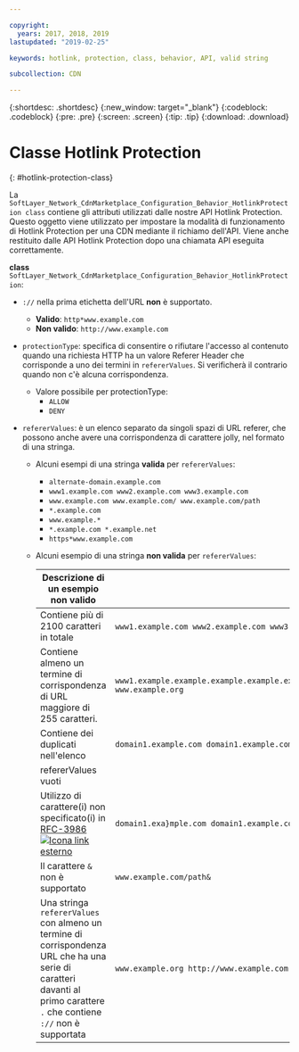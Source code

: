 ```yaml
---

copyright:
  years: 2017, 2018, 2019
lastupdated: "2019-02-25"

keywords: hotlink, protection, class, behavior, API, valid string

subcollection: CDN

---
```


{:shortdesc: .shortdesc}
{:new_window: target="_blank"}
{:codeblock: .codeblock}
{:pre: .pre}
{:screen: .screen}
{:tip: .tip}
{:download: .download}

# Classe Hotlink Protection
{: #hotlink-protection-class}

La `SoftLayer_Network_CdnMarketplace_Configuration_Behavior_HotlinkProtection class` contiene gli attributi utilizzati dalle nostre API Hotlink Protection. Questo oggetto viene utilizzato per impostare la modalità di funzionamento di Hotlink Protection per una CDN mediante il richiamo dell'API.  Viene anche restituito dalle API Hotlink Protection dopo una chiamata API eseguita correttamente.

**class** `SoftLayer_Network_CdnMarketplace_Configuration_Behavior_HotlinkProtection`:

* `://` nella prima etichetta dell'URL **non** è supportato.
   * **Valido**: `http*www.example.com`
   * **Non valido**: `http://www.example.com`

* `protectionType`: specifica di consentire o rifiutare l'accesso al contenuto quando una richiesta HTTP ha un valore Referer Header che corrisponde a uno dei termini in `refererValues`. Si verificherà il contrario quando non c'è alcuna corrispondenza.
  * Valore possibile per protectionType:
    * `ALLOW`
    * `DENY`
* `refererValues`: è un elenco separato da singoli spazi di URL referer, che possono anche avere una corrispondenza di carattere jolly, nel formato di una stringa.
  * Alcuni esempi di una stringa **valida** per `refererValues`:
    * `alternate-domain.example.com`
    * `www1.example.com www2.example.com www3.example.com`
    * `www.example.com www.example.com/ www.example.com/path`
    * `*.example.com`
    * `www.example.*`
    * `*.example.com *.example.net`
    * `https*www.example.com`
  * Alcuni esempio di una stringa **non valida** per `refererValues`:
   
      |**Descrizione di un esempio non valido**|Esempio
      |-------|-----|
      |Contiene più di 2100 caratteri in totale| `www1.example.com www2.example.com www3.example.com www4.example.com www5.example.com`...|
      |Contiene almeno un termine di corrispondenza di URL maggiore di 255 caratteri. | `www1.example.example.example.example.example.example.example.example.example.example.example.example.example.example.example.example.example.example.example.example.example.example.example.example.example.example.example.example.example.example.example.com www.example.org` |
      |Contiene dei duplicati nell'elenco | `domain1.example.com domain1.example.com`|
      |refererValues vuoti | ` `|
      |Utilizzo di carattere(i) non specificato(i) in [RFC-3986 ![Icona link esterno](../../icons/launch-glyph.svg "Icona link esterno")](https://tools.ietf.org/html/rfc3986#section-2) | `domain1.exa}mple.com domain1.example.com`|
      |Il carattere `&` non è supportato| `www.example.com/path&`|
      |Una stringa `refererValues` con almeno un termine di corrispondenza URL che ha una serie di caratteri davanti al primo carattere `.` che contiene `://` non è supportata| `www.example.org http://www.example.com`|


